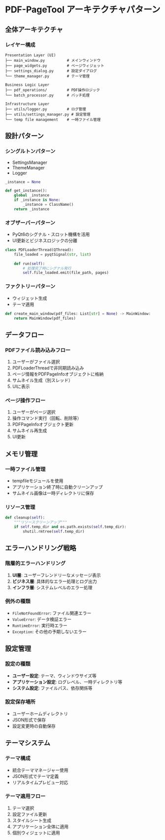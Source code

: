 # PDF-PageTool アーキテクチャパターン

## 全体アーキテクチャ

### レイヤー構成
```
Presentation Layer (UI)
├── main_window.py          # メインウィンドウ
├── page_widgets.py         # ページウィジェット
├── settings_dialog.py      # 設定ダイアログ
└── theme_manager.py        # テーマ管理

Business Logic Layer
├── pdf_operations/         # PDF操作ロジック
└── batch_processor.py      # バッチ処理

Infrastructure Layer
├── utils/logger.py         # ログ管理
├── utils/settings_manager.py # 設定管理
└── temp file management    # 一時ファイル管理
```

## 設計パターン

### シングルトンパターン
- SettingsManager
- ThemeManager
- Logger

```python
_instance = None

def get_instance():
    global _instance
    if _instance is None:
        _instance = ClassName()
    return _instance
```

### オブザーバーパターン
- PyQt6のシグナル・スロット機構を活用
- UI更新とビジネスロジックの分離

```python
class PDFLoaderThread(QThread):
    file_loaded = pyqtSignal(str, list)
    
    def run(self):
        # 処理完了時にシグナル発行
        self.file_loaded.emit(file_path, pages)
```

### ファクトリーパターン
- ウィジェット生成
- テーマ適用

```python
def create_main_window(pdf_files: List[str] = None) -> MainWindow:
    return MainWindow(pdf_files)
```

## データフロー

### PDFファイル読み込みフロー
1. ユーザーがファイル選択
2. PDFLoaderThreadで非同期読み込み
3. ページ情報をPDFPageInfoオブジェクトに格納
4. サムネイル生成（別スレッド）
5. UIに表示

### ページ操作フロー
1. ユーザーがページ選択
2. 操作コマンド実行（回転、削除等）
3. PDFPageInfoオブジェクト更新
4. サムネイル再生成
5. UI更新

## メモリ管理

### 一時ファイル管理
- tempfileモジュールを使用
- アプリケーション終了時に自動クリーンアップ
- サムネイル画像は一時ディレクトリに保存

### リソース管理
```python
def cleanup(self):
    """リソースクリーンアップ"""
    if self.temp_dir and os.path.exists(self.temp_dir):
        shutil.rmtree(self.temp_dir)
```

## エラーハンドリング戦略

### 階層的エラーハンドリング
1. **UI層**: ユーザーフレンドリーなメッセージ表示
2. **ビジネス層**: 具体的なエラー処理とログ出力
3. **インフラ層**: システムレベルのエラー処理

### 例外の種類
- `FileNotFoundError`: ファイル関連エラー
- `ValueError`: データ検証エラー
- `RuntimeError`: 実行時エラー
- `Exception`: その他の予期しないエラー

## 設定管理

### 設定の種類
- **ユーザー設定**: テーマ、ウィンドウサイズ等
- **アプリケーション設定**: ログレベル、一時ディレクトリ等
- **システム設定**: ファイルパス、依存関係等

### 設定保存場所
- ユーザーホームディレクトリ
- JSON形式で保存
- 設定変更時の自動保存

## テーマシステム

### テーマ構成
- 統合テーママネージャー使用
- JSON形式でテーマ定義
- リアルタイムプレビュー対応

### テーマ適用フロー
1. テーマ選択
2. 設定ファイル更新
3. スタイルシート生成
4. アプリケーション全体に適用
5. 個別ウィジェットに適用